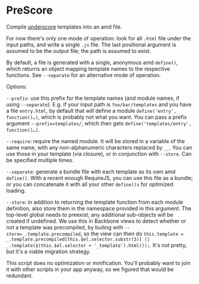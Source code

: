 # PreScore

Compile [underscore](http://underscorejs.org/) templates into an amd file.

For now there's only one mode of operation: look for all `.html` file under the input paths, and write a single `.js` file. The last positional argument is assumed to be the output file; the path is assumed to exist.

By default, a file is generated with a single, anonymous amd `define()`, which returns an object mapping template names to the respective functions. See `--separate` for an alternative mode of operation.

Options:

`--prefix`: use this prefix for the template names (and module names, if using `--separate`). E.g. if your input path is `foo/bar/templates` and you have a file `entry.html`, by default that will define a module `define('entry', function()…)`, which is probably not what you want. You can pass a prefix argument `--prefix=templates/`, which then gets `define('templates/entry', function()…)`.

`--require`: require the named module. It will be stored in a variable of the same name, with any non-alphanumeric characters replaced by `__`. You can use those in your template (via closure), or in conjunction with `--store`. Can be specified multiple times.

`--separate`: generate a bundle file with each template as its own amd `define()`. With a recent enough RequireJS, you can use this file as a bundle; or you can concatenate it with all your other `define()s` for optimized loading.

`--store`: in addition to returning the template function from each module definition, also store them in the namespace provided in this argument. The top-level global needs to preexist; any additional sub-objects will be created if undefined. We use this in Backbone views to detect whether or not a template was precompiled, by builing with `--store=_.template.precompiled`, so the view can then do `this.template = _.template.precompiled[this.$el.selector.substr(3)] || _.template($(this.$el.selector + '_template').html());`. It's not pretty, but it's a viable migration strategy.

This script does no optimization or minification. You'll probably want to join it with other scripts in your app anyway, so we figured that would be redundant.
